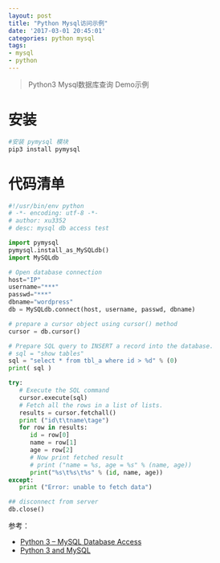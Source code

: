 ```yaml
---
layout: post
title: "Python Mysql访问示例"
date: '2017-03-01 20:45:01'
categories: python mysql
tags: 
- mysql
- python
---
```


> Python3 Mysql数据库查询 Demo示例

# 安装
```bash
#安装 pymysql 模块
pip3 install pymysql
```

# 代码清单
```python
#!/usr/bin/env python
# -*- encoding: utf-8 -*-
# author: xu3352
# desc: mysql db access test

import pymysql
pymysql.install_as_MySQLdb()
import MySQLdb

# Open database connection
host="IP"
username="***"
passwd="***"
dbname="wordpress"
db = MySQLdb.connect(host, username, passwd, dbname)

# prepare a cursor object using cursor() method
cursor = db.cursor()

# Prepare SQL query to INSERT a record into the database.
# sql = "show tables"
sql = "select * from tbl_a where id > %d" % (0)
print( sql )

try:
   # Execute the SQL command
   cursor.execute(sql)
   # Fetch all the rows in a list of lists.
   results = cursor.fetchall()
   print ("id\t\tname\tage")
   for row in results:
      id = row[0]
      name = row[1]
      age = row[2]
      # Now print fetched result
      # print ("name = %s, age = %s" % (name, age))
      print("%s\t%s\t%s" % (id, name, age))
except:
   print ("Error: unable to fetch data")

## disconnect from server
db.close()
```

参考：
- [Python 3 – MySQL Database Access](https://www.tutorialspoint.com/python3/python_database_access.htm)
- [Python 3 and MySQL](http://stackoverflow.com/questions/4960048/python-3-and-mysql)

